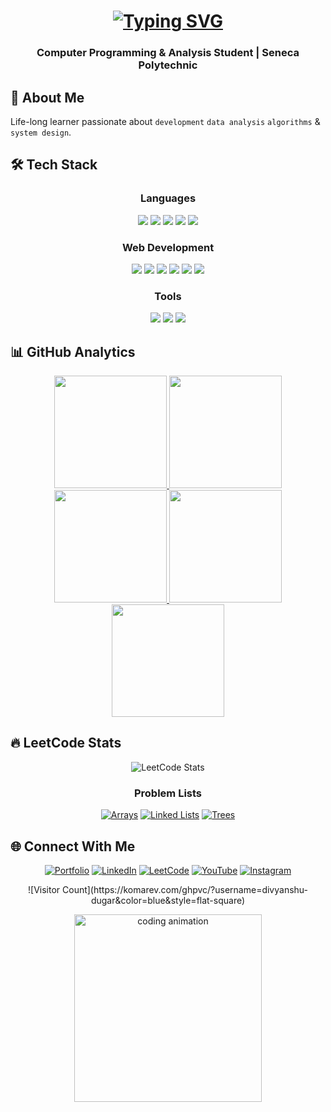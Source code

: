 <h1 align="center"> 
  <a href="https://divyanshu-dugar-developer-portfolio.vercel.app/">
    <img src="https://readme-typing-svg.herokuapp.com?font=Fira+Code&weight=600&size=28&duration=3000&pause=1000&color=38BDF8&center=true&vCenter=true&width=500&lines=Hi+There!+%F0%9F%91%8B;I'm+Divyanshu+Dugar;Tech+Enthusiast;MERN+Stack+Developer;Open-Source+Contributor;Analyst;Teacher;Content+Creator" alt="Typing SVG" />
  </a>
</h1>

<h3 align="center">Computer Programming & Analysis Student | Seneca Polytechnic</h3>

## 🚀 About Me

Life-long learner passionate about `development` `data analysis` `algorithms` & `system design`.

## 🛠️ Tech Stack

<div align="center">
  
  ### Languages
  
  <img src="https://img.shields.io/badge/C-00599C?style=for-the-badge&logo=c&logoColor=white" />
  <img src="https://img.shields.io/badge/C%2B%2B-00599C?style=for-the-badge&logo=c%2B%2B&logoColor=white" />
  <img src="https://img.shields.io/badge/Java-ED8B00?style=for-the-badge&logo=openjdk&logoColor=white" />
  <img src="https://img.shields.io/badge/Python-3776AB?style=for-the-badge&logo=python&logoColor=white" />
  <img src="https://img.shields.io/badge/JavaScript-F7DF1E?style=for-the-badge&logo=javascript&logoColor=black" />
  
  ### Web Development
  
  <img src="https://img.shields.io/badge/HTML5-E34F26?style=for-the-badge&logo=html5&logoColor=white" />
  <img src="https://img.shields.io/badge/CSS3-1572B6?style=for-the-badge&logo=css3&logoColor=white" />
  <img src="https://img.shields.io/badge/React-20232A?style=for-the-badge&logo=react&logoColor=61DAFB" />
  <img src="https://img.shields.io/badge/Node.js-43853D?style=for-the-badge&logo=node.js&logoColor=white" />
  <img src="https://img.shields.io/badge/Express.js-404D59?style=for-the-badge" />
  <img src="https://img.shields.io/badge/MongoDB-4EA94B?style=for-the-badge&logo=mongodb&logoColor=white" />
  
  ### Tools
  
  <img src="https://img.shields.io/badge/Git-F05032?style=for-the-badge&logo=git&logoColor=white" />
  <img src="https://img.shields.io/badge/Docker-2496ED?style=for-the-badge&logo=docker&logoColor=white" />
  <img src="https://img.shields.io/badge/VS_Code-007ACC?style=for-the-badge&logo=visual-studio-code&logoColor=white" />
  
</div>

## 📊 GitHub Analytics

<div align="center">
  
  <a href="https://github.com/divyanshu-dugar">
    <img height="180em" src="https://github-profile-summary-cards.vercel.app/api/cards/profile-details?username=divyanshu-dugar&theme=github_dark" />
    <img height="180em" src="https://github-profile-summary-cards.vercel.app/api/cards/most-commit-language?username=divyanshu-dugar&theme=github_dark" />
    <img height="180em" src="https://github-profile-summary-cards.vercel.app/api/cards/repos-per-language?username=divyanshu-dugar&theme=github_dark" />
    <img height="180em" src="https://github-profile-summary-cards.vercel.app/api/cards/stats?username=divyanshu-dugar&theme=github_dark" />
    <img height="180em" src="https://github-profile-summary-cards.vercel.app/api/cards/productive-time?username=divyanshu-dugar&theme=github_dark" />
  </a>
  
</div>

## 🔥 LeetCode Stats

<div align="center">
  
  ![LeetCode Stats](https://leetcard.jacoblin.cool/divyanshu-dugar?theme=dark&font=Karma&ext=contest)
  
  ### Problem Lists
  [![Arrays](https://img.shields.io/badge/Arrays-100/150-blue)](https://leetcode.com/problem-list/nknrhy3c/)
  [![Linked Lists](https://img.shields.io/badge/Linked_Lists-45/80-green)](https://leetcode.com/problem-list/nknrhy3c/)
  [![Trees](https://img.shields.io/badge/Trees-60/120-yellow)](https://leetcode.com/problem-list/nknrhy3c/)
  
</div>

## 🌐 Connect With Me

<div align="center">
  
  [![Portfolio](https://img.shields.io/badge/Portfolio-38BDF8?style=for-the-badge&logo=vercel&logoColor=white)](https://divyanshu-dugar-developer-portfolio.vercel.app/)
  [![LinkedIn](https://img.shields.io/badge/LinkedIn-0077B5?style=for-the-badge&logo=linkedin&logoColor=white)](https://www.linkedin.com/in/divyanshu-dugar/)
  [![LeetCode](https://img.shields.io/badge/-LeetCode-FFA116?style=for-the-badge&logo=LeetCode&logoColor=black)](https://leetcode.com/u/divyanshu-dugar/)
  [![YouTube](https://img.shields.io/badge/YouTube-FF0000?style=for-the-badge&logo=youtube&logoColor=white)](https://www.youtube.com/@frontbenchers_21)
  [![Instagram](https://img.shields.io/badge/Instagram-E4405F?style=for-the-badge&logo=instagram&logoColor=white)](https://www.instagram.com/divyanshudugar.tech/)
  
</div>

<div align="center">
  ![Visitor Count](https://komarev.com/ghpvc/?username=divyanshu-dugar&color=blue&style=flat-square)

  <p align="center">
    <img src="https://media.giphy.com/media/qgQUggAC3Pfv687qPC/giphy.gif" width="300" alt="coding animation"/>
  </p>
</div>
